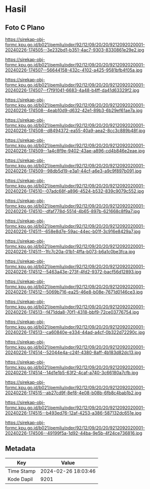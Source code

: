 # Hasil

## Foto C Plano

https://sirekap-obj-formc.kpu.go.id/b021/pemilu/pdpr/92/12/09/20/20/9212092020001-20240226-174505--3e232bd1-b351-4ac7-9303-8330861e29e2.jpg

https://sirekap-obj-formc.kpu.go.id/b021/pemilu/pdpr/92/12/09/20/20/9212092020001-20240226-174507--56644158-432c-4102-a425-9581bfb4f05a.jpg

https://sirekap-obj-formc.kpu.go.id/b021/pemilu/pdpr/92/12/09/20/20/9212092020001-20240226-174507--f7f91041-6683-4a48-b4ff-da41d63329f2.jpg

https://sirekap-obj-formc.kpu.go.id/b021/pemilu/pdpr/92/12/09/20/20/9212092020001-20240226-174508--4eab10d9-d632-42e1-89b3-6b29ef61ae7a.jpg

https://sirekap-obj-formc.kpu.go.id/b021/pemilu/pdpr/92/12/09/20/20/9212092020001-20240226-174508--d8494372-ea55-40a9-aea2-8cc3c889b48f.jpg

https://sirekap-obj-formc.kpu.go.id/b021/pemilu/pdpr/92/12/09/20/20/9212092020001-20240226-174509--1a4c8f9e-9402-43ae-a896-cd4b846e2eae.jpg

https://sirekap-obj-formc.kpu.go.id/b021/pemilu/pdpr/92/12/09/20/20/9212092020001-20240226-174509--98db5d19-e3a1-44cf-a6e3-a9c9f897b091.jpg

https://sirekap-obj-formc.kpu.go.id/b021/pemilu/pdpr/92/12/09/20/20/9212092020001-20240226-174510--07adc68f-a896-4524-b532-839c9079c552.jpg

https://sirekap-obj-formc.kpu.go.id/b021/pemilu/pdpr/92/12/09/20/20/9212092020001-20240226-174510--dfaf778d-5514-4b65-897b-621668c8f9a7.jpg

https://sirekap-obj-formc.kpu.go.id/b021/pemilu/pdpr/92/12/09/20/20/9212092020001-20240226-174511--658e8d7e-59ac-44ec-b01f-3c916e8429a7.jpg

https://sirekap-obj-formc.kpu.go.id/b021/pemilu/pdpr/92/12/09/20/20/9212092020001-20240226-174511--1fc7c20a-01b1-4ffa-b073-b6a1c0be3fca.jpg

https://sirekap-obj-formc.kpu.go.id/b021/pemilu/pdpr/92/12/09/20/20/9212092020001-20240226-174512--5463a43e-273f-4fd2-9372-bacf56d12893.jpg

https://sirekap-obj-formc.kpu.go.id/b021/pemilu/pdpr/92/12/09/20/20/9212092020001-20240226-174512--5069b716-ea25-46e8-b08e-7671d0146ce3.jpg

https://sirekap-obj-formc.kpu.go.id/b021/pemilu/pdpr/92/12/09/20/20/9212092020001-20240226-174513--f471dda8-70f1-4318-bbf9-72ce03776754.jpg

https://sirekap-obj-formc.kpu.go.id/b021/pemilu/pdpr/92/12/09/20/20/9212092020001-20240226-174513--ca60840e-e334-44ad-a4cf-0b322d72290c.jpg

https://sirekap-obj-formc.kpu.go.id/b021/pemilu/pdpr/92/12/09/20/20/9212092020001-20240226-174514--52044e4a-c24f-4380-8aff-4b183d82dc13.jpg

https://sirekap-obj-formc.kpu.go.id/b021/pemilu/pdpr/92/12/09/20/20/9212092020001-20240226-174514--14d1e1b5-63f2-4caf-a740-3c66180a7cfb.jpg

https://sirekap-obj-formc.kpu.go.id/b021/pemilu/pdpr/92/12/09/20/20/9212092020001-20240226-174515--ab27cd9f-8ef8-4e08-b08b-6fb8c4bab1b2.jpg

https://sirekap-obj-formc.kpu.go.id/b021/pemilu/pdpr/92/12/09/20/20/9212092020001-20240226-174515--b493ed76-12af-4253-a386-587132dc651e.jpg

https://sirekap-obj-formc.kpu.go.id/b021/pemilu/pdpr/92/12/09/20/20/9212092020001-20240226-174506--49199f5a-1d92-44ba-9e5b-4f24ce736816.jpg


## Metadata

| Key        | Value               |
| ---------- | ------------------- |
| Time Stamp | 2024-02-26 18:03:46 |
| Kode Dapil | 9201                |



